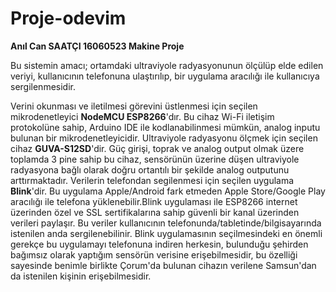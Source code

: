 # Proje-odevim

<b>Anıl Can SAATÇI 16060523 Makine Proje</b>

Bu sistemin amacı; ortamdaki ultraviyole radyasyonunun ölçülüp elde edilen veriyi, kullanıcının telefonuna ulaştırılıp, bir uygulama aracılığı ile kullanıcıya sergilenmesidir.

Verini okunması ve iletilmesi görevini üstlenmesi için seçilen mikrodenetleyici <b>NodeMCU ESP8266</b>'dır. Bu cihaz Wi-Fi iletişim protokolüne sahip, Arduino IDE ile kodlanabilinmesi mümkün, analog inputu bulunan bir mikrodenetleyicidir.
Ultraviyole radyasyonu ölçmek için seçilen cihaz <b>GUVA-S12SD</b>'dir. Güç girişi, toprak ve analog output olmak üzere toplamda 3 pine sahip bu cihaz, sensörünün üzerine düşen ultraviyole radyasyona bağlı olarak doğru ortantılı bir şekilde analog outputunu arttırmaktadır.
Verilerin telefondan segilenmesi için seçilen uygulama <b>Blink</b>'dir. Bu uygulama Apple/Android fark etmeden Apple Store/Google Play aracılığı ile telefona yüklenebilir.Blink uygulaması ile ESP8266 internet üzerinden özel ve SSL sertifikalarına sahip güvenli bir kanal üzerinden verileri paylaşır. Bu veriler kullanıcının telefonunda/tabletinde/bilgisayarında istenilen anda sergilenebilinir. Blink uygulamasının seçilmesindeki en önemli gerekçe bu uygulamayı telefonuna indiren herkesin, bulunduğu şehirden bağımsız olarak yaptığım sensörün verisine erişebilmesidir, bu özelliği sayesinde benimle birlikte Çorum'da bulunan cihazın verilene Samsun'dan da istenilen kişinin erişebilmesidir.


